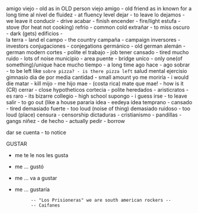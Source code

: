 amigo viejo - old as in OLD person
viejo amigo - old friend as in known for a long time
al nivel de fluidez - at fluency level
dejar - to leave
lo dejamos - we leave it
conducir - drive
acabar - finish
encender - fire/light
estufa - stove (for heat not cooking)
refrio - common cold
extrañar - to miss
oscuro - dark (gets)
edificios -  
la terra - land
el campo - the country
campaña - campaign
inversores - investors
conjugaciones - conjegations
germánico - old german
alemán - german modern
cortes - polite
el trabajo - job
tener cansado -  tired
mucho ruido - lots of noise
municipio - area
puente - bridge
uníco - only one(of something)/unique
hace mucho tiempo - a long time ago
hace - ago
sobrar - to be left like `sobre pizza? - is there pizza left`
salud mental
ejercisio
gimnasio
dia de por media
cantidad - small amount
yo me moriría - i would die
matar - kill
mijo - me hijo
mae - (costa rica) mate
que mae! - how is it (CR)
cerrar - close
hypotheticos 
cortecia - polite
heredados - 
aristicratos - 
es raro - its bizarre
collegio - high school
supongo - i guess
irse - to leave
salir - to go out (like a house 
pararia 
idea - eedeya idea
temprano - 
cansado - tired 
demasiado fuerte - too loud (noise of thing)
demasiado ruidoso - too loud (place)
censura - censorship
dictaduras - 
cristianismo -
pandillas - gangs 
niñez -
de hecho - actually
pedir - borrow

dar se cuenta - to notice

GUSTAR

* me te le nos les gusta
* me 	...		gustó
* me  ... va a gustar
* me ... gustaría

			-- "Los Prisioneras" we are south american rockers --
			-- Caifanes
<!--stackedit_data:
eyJoaXN0b3J5IjpbMjA4MjkyNDEzOSwtNDc0MDg3MDcyLC0xMz
M0NzQ5Mjk3LC0yNjY4NTc5MjAsMjQ3MTM2OTYzLDE2NDkxMzAw
NTEsNjI3OTg5MDI3LC0xMzg1NDcwMDkyXX0=
-->